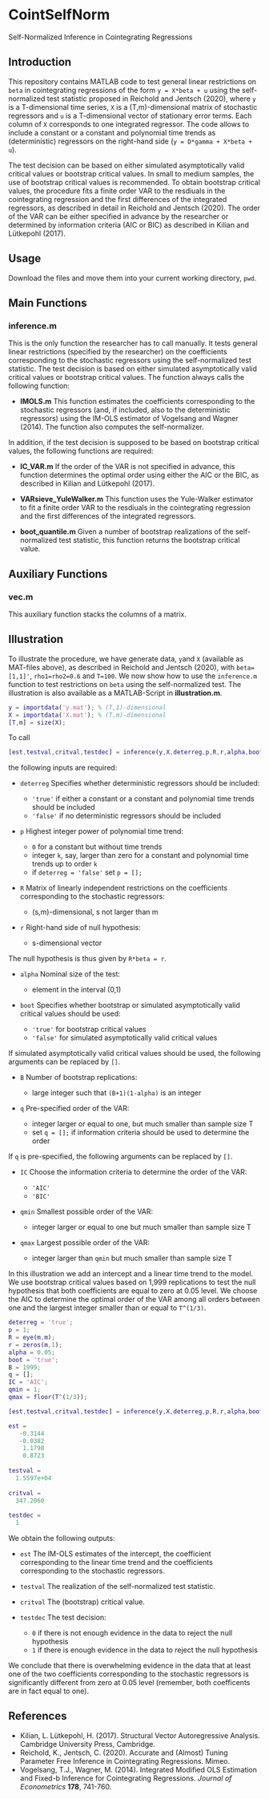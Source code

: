 # CointSelfNorm
Self-Normalized Inference in Cointegrating Regressions

## Introduction
This repository contains MATLAB code to test general linear restrictions on `beta` in cointegrating regressions of the form `y = X*beta + u` using the self-normalized test statistic proposed in Reichold and Jentsch (2020), where `y` is a T-dimensional time series, `X` is a (T,m)-dimensional matrix of stochastic regressors and `u` is a T-dimensional vector of stationary error terms. Each column of `X` corresponds to one integrated regressor. The code allows to include a constant or a constant and polynomial time trends as (deterministic) regressors on the right-hand side (`y = D*gamma + X*beta + u`). <!-- However, the code does not allow to test restrictions on the coefficients corresponding to the deterministic regressors (yet). -->

The test decision can be based on either simulated asymptotically valid critical values or bootstrap critical values. In small to medium samples, the use of bootstrap critical values is recommended. To obtain bootstrap critical values, the procedure fits a finite order VAR to the resdiuals in the cointegrating regression and the first differences of the integrated regressors, as described in detail in Reichold and Jentsch (2020). The order of the VAR can be either specified in advance by the researcher or determined by information criteria (AIC or BIC) as described in Kilian and Lütkepohl (2017).

## Usage
Download the files and move them into your current working directory, `pwd`.

## Main Functions

### inference.m
This is the only function the researcher has to call manually. It tests general linear restrictions (specified by the researcher) on the coefficients corresponding to the stochastic regressors using the self-normalized test statistic. The test decision is based on either simulated asymptotically valid critical values or bootstrap critical values. The function always calls the following function:

+ **IMOLS.m**
This function estimates the coefficients corresponding to the stochastic regressors (and, if included, also to the deterministic regressors) using the IM-OLS estimator of Vogelsang and Wagner (2014). The function also computes the self-normalizer.

In addition, if the test decision is supposed to be based on bootstrap critical values, the following functions are required:

+ **IC_VAR.m**
If the order of the VAR is not specified in advance, this function determines the optimal order using either the AIC or the BIC, as described in Kilian and Lütkepohl (2017).

+ **VARsieve_YuleWalker.m**
This function uses the Yule-Walker estimator to fit a finite order VAR to the resdiuals in the cointegrating regression and the first differences of the integrated regressors.

+ **boot_quantile.m**
Given a number of bootstrap realizations of the self-normalized test statistic, this function returns the bootstrap critical value.

## Auxiliary Functions

### vec.m
This auxiliary function stacks the columns of a matrix.

## Illustration
To illustrate the procedure, we have generate data, `y`and `X` (available as MAT-files above), as described in Reichold and Jentsch (2020), with `beta=[1,1]'`, `rho1=rho2=0.6` and `T=100`. We now show how to use the `inference.m` function to test restrictions on `beta` using the self-normalized test. The illustration is also available as a MATLAB-Script in **illustration.m**.

<!--

````Matlab
% seed:
rng(9);

% sample size:
T = 100;

% level of error serial correlation and regressor endogeneity, respectively:
rho1 = 0.6;
rho2 = 0.6;

% coefficient vector corresponding to stochastic regressors:
beta = [1,1]';

% sample size plus burn-in period to ensure stationbarity of u and v:
k = T+101;

% preallocations:
e = randn(k,1);
nu1 = randn(k,1);
nu2 = randn(k,1);
u = zeros(k,1);
v1 = zeros(k,1);
v2 = zeros(k,1);

% data generating process:
for s = 2:k
  u(s) = rho1*u(s-1) + e(s) + rho2*(nu1(s)+nu2(s));
  v1(s) = nu1(s) + 0.5*nu1(s-1);
  v2(s) = nu2(s) + 0.5*nu2(s-1);
end

% delete burn-in period:
u = u((k-T+1):end);
v1 = v1((k-T+1):end);
v2 = v2((k-T+1):end);

% generate two integrated regressors and y:
x1 = cumsum(v1);
x2 = cumsum(v2);
X = [x1,x2];
y = X*beta + u;
````
-->

````Matlab
y = importdata('y.mat'); % (T,1)-dimensional
X = importdata('X.mat'); % (T,m)-dimensional
[T,m] = size(X);
````
To call

````Matlab
[est,testval,critval,testdec] = inference(y,X,deterreg,p,R,r,alpha,boot,B,q,IC,qmin,qmax)
````
the following inputs are required:

+ `deterreg` Specifies whether deterministic regressors should be included:
  + `'true'` if either a constant or a constant and polynomial time trends should be included
  + `'false'` if no deterministic regressors should be included
  
+ `p` Highest integer power of polynomial time trend:
  + `0` for a constant but without time trends
  + integer `k`, say, larger than zero for a constant and polynomial time trends up to order `k`
  + if `deterreg = 'false'` set `p = [];`
  
+ `R` Matrix of linearly independent restrictions on the coefficients corresponding to the stochastic regressors:
  + (s,m)-dimensional, s not larger than m
  
+ `r` Right-hand side of null hypothesis:
  + s-dimensional vector
  
The null hypothesis is thus given by `R*beta = r`.
  
+ `alpha` Nominal size of the test:
  + element in the interval (0,1)
  
+ `boot` Specifies whether bootstrap or simulated asymptotically valid critical values should be used:
  + `'true'` for bootstrap critical values
  + `'false'` for simulated asymptotically valid critical values
  
If simulated asymptotically valid critical values should be used, the following arguments can be replaced by `[]`.
  
+ `B` Number of bootstrap replications:
  + large integer such that `(B+1)(1-alpha)` is an integer
  
+ `q` Pre-specified order of the VAR:
  + integer larger or equal to one, but much smaller than sample size T
  + set `q = [];` if information criteria should be used to determine the order
  
If  `q` is pre-specified, the following arguments can be replaced by `[]`.
  
+ `IC` Choose the information criteria to determine the order of the VAR:
  + `'AIC'`
  + `'BIC'`
  
+ `qmin` Smallest possible order of the VAR:
  + integer larger or equal to one but much smaller than sample size T

+ `qmax` Largest possible order of the VAR:
  + integer larger than `qmin` but much smaller than sample size T

In this illustration we add an intercept and a linear time trend to the model. We use bootstrap critical values based on 1,999 replications to test the null hypothesis that both coefficients are equal to zero at 0.05 level. We choose the AIC to determine the optimal order of the VAR among all orders between one and the largest integer smaller than or equal to `T^(1/3)`.

````Matlab
deterreg = 'true';
p = 1;
R = eye(m,m);
r = zeros(m,1);
alpha = 0.05;
boot = 'true';
B = 1999;
q = [];
IC = 'AIC';
qmin = 1;
qmax = floor(T^(1/3));

[est,testval,critval,testdec] = inference(y,X,deterreg,p,R,r,alpha,boot,B,q,IC,qmin,qmax)

est =
   -0.3144
   -0.0382
    1.1798
    0.8723
    
testval =
  1.5597e+04
  
critval = 
  347.2060
  
testdec =
  1
````

We obtain the following outputs:

+ `est` The IM-OLS estimates of the intercept, the coefficient corresponding to the linear time trend and the coefficients corresponding to the stochastic regressors.

+ `testval` The realization of the self-normalized test statistic.

+ `critval` The (bootstrap) critical value.

+ `testdec` The test decision:
  + `0` if there is not enough evidence in the data to reject the null hypothesis
  + `1` if there is enough evidence in the data to reject the null hypothesis

We conclude that there is overwhelming evidence in the data that at least one of the two coefficients corresponding to the stochastic regressors is significantly different from zero at 0.05 level (remember, both coefficents are in fact equal to one).

## References

+ Kilian, L. Lütkepohl, H. (2017). Structural Vector Autoregressive Analysis. Cambridge University Press, Cambridge.
+ Reichold, K., Jentsch, C. (2020). Accurate and (Almost) Tuning Parameter Free Inference in Cointegrating Regressions. Mimeo.
+ Vogelsang, T.J., Wagner, M. (2014). Integrated Modified OLS Estimation and Fixed-b Inference for Cointegrating Regressions. *Journal of Econometrics* **178**, 741-760.
